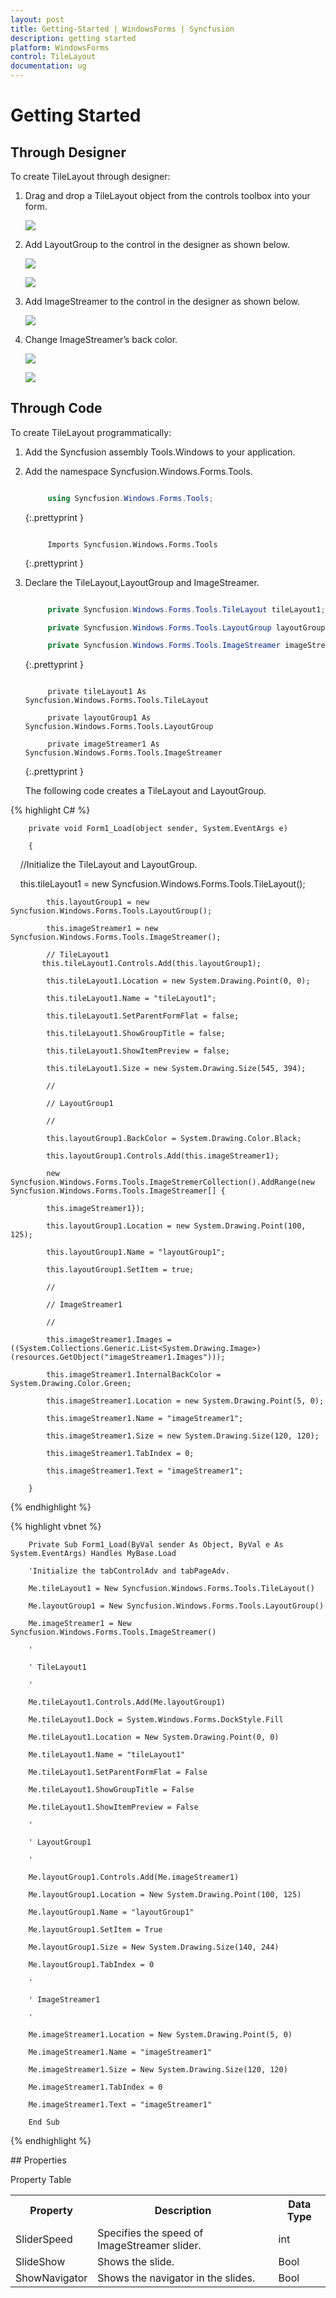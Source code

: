 ```yaml
---
layout: post
title: Getting-Started | WindowsForms | Syncfusion
description: getting started
platform: WindowsForms
control: TileLayout 
documentation: ug
---
```


# Getting Started

## Through Designer 

To create TileLayout through designer:

1. Drag and drop a TileLayout object from the controls toolbox into your form.

   ![](Getting-Started_images/Getting-Started_img1.png)



2. Add LayoutGroup to the control in the designer as shown below.

   ![](Getting-Started_images/Getting-Started_img2.png) 



   ![](Getting-Started_images/Getting-Started_img3.png)



3. Add ImageStreamer to the control in the designer as shown below.

   ![](Getting-Started_images/Getting-Started_img4.png)



4. Change ImageStreamer’s back color.

   ![](Getting-Started_images/Getting-Started_img5.png)



   ![](Getting-Started_images/Getting-Started_img6.jpeg)



## Through Code

To create TileLayout programmatically: 

1. Add the Syncfusion assembly Tools.Windows to your application. 

2. Add the namespace Syncfusion.Windows.Forms.Tools.

   ~~~ cs

		using Syncfusion.Windows.Forms.Tools;

   ~~~
   {:.prettyprint }

   ~~~ vbnet

		Imports Syncfusion.Windows.Forms.Tools

   ~~~
   {:.prettyprint }

3. Declare the TileLayout,LayoutGroup and ImageStreamer.

   ~~~ cs

		private Syncfusion.Windows.Forms.Tools.TileLayout tileLayout1;

		private Syncfusion.Windows.Forms.Tools.LayoutGroup layoutGroup1;

		private Syncfusion.Windows.Forms.Tools.ImageStreamer imageStreamer1;

   ~~~
   {:.prettyprint }

   ~~~ vbnet

		private tileLayout1 As Syncfusion.Windows.Forms.Tools.TileLayout

		private layoutGroup1 As Syncfusion.Windows.Forms.Tools.LayoutGroup

		private imageStreamer1 As Syncfusion.Windows.Forms.Tools.ImageStreamer

   ~~~
   {:.prettyprint }

   The following code creates a TileLayout and LayoutGroup.

{% highlight C# %}

		private void Form1_Load(object sender, System.EventArgs e)

		{

    	  //Initialize the TileLayout and LayoutGroup. 

          this.tileLayout1 = new Syncfusion.Windows.Forms.Tools.TileLayout();

			this.layoutGroup1 = new Syncfusion.Windows.Forms.Tools.LayoutGroup();

			this.imageStreamer1 = new Syncfusion.Windows.Forms.Tools.ImageStreamer();

			// TileLayout1
           this.tileLayout1.Controls.Add(this.layoutGroup1);

			this.tileLayout1.Location = new System.Drawing.Point(0, 0);

			this.tileLayout1.Name = "tileLayout1";

			this.tileLayout1.SetParentFormFlat = false;

			this.tileLayout1.ShowGroupTitle = false;

			this.tileLayout1.ShowItemPreview = false;

			this.tileLayout1.Size = new System.Drawing.Size(545, 394);

			// 

			// LayoutGroup1

			// 

			this.layoutGroup1.BackColor = System.Drawing.Color.Black;

			this.layoutGroup1.Controls.Add(this.imageStreamer1);

			new Syncfusion.Windows.Forms.Tools.ImageStremerCollection().AddRange(new Syncfusion.Windows.Forms.Tools.ImageStreamer[] {

			this.imageStreamer1});

			this.layoutGroup1.Location = new System.Drawing.Point(100, 125);

			this.layoutGroup1.Name = "layoutGroup1";

			this.layoutGroup1.SetItem = true;

			// 

			// ImageStreamer1

			// 

			this.imageStreamer1.Images = ((System.Collections.Generic.List<System.Drawing.Image>)(resources.GetObject("imageStreamer1.Images")));

			this.imageStreamer1.InternalBackColor = System.Drawing.Color.Green;

			this.imageStreamer1.Location = new System.Drawing.Point(5, 0);

			this.imageStreamer1.Name = "imageStreamer1";

			this.imageStreamer1.Size = new System.Drawing.Size(120, 120);

			this.imageStreamer1.TabIndex = 0;

			this.imageStreamer1.Text = "imageStreamer1";

		}

{% endhighlight %}

        
{% highlight vbnet %}


		Private Sub Form1_Load(ByVal sender As Object, ByVal e As System.EventArgs) Handles MyBase.Load

		'Initialize the tabControlAdv and tabPageAdv.

		Me.tileLayout1 = New Syncfusion.Windows.Forms.Tools.TileLayout()

		Me.layoutGroup1 = New Syncfusion.Windows.Forms.Tools.LayoutGroup()

		Me.imageStreamer1 = New Syncfusion.Windows.Forms.Tools.ImageStreamer()

		' 

		' TileLayout1

		' 

		Me.tileLayout1.Controls.Add(Me.layoutGroup1)

		Me.tileLayout1.Dock = System.Windows.Forms.DockStyle.Fill

		Me.tileLayout1.Location = New System.Drawing.Point(0, 0)

		Me.tileLayout1.Name = "tileLayout1"

		Me.tileLayout1.SetParentFormFlat = False

		Me.tileLayout1.ShowGroupTitle = False

		Me.tileLayout1.ShowItemPreview = False

		' 

		' LayoutGroup1

		' 

		Me.layoutGroup1.Controls.Add(Me.imageStreamer1)

		Me.layoutGroup1.Location = New System.Drawing.Point(100, 125)

		Me.layoutGroup1.Name = "layoutGroup1"

		Me.layoutGroup1.SetItem = True

		Me.layoutGroup1.Size = New System.Drawing.Size(140, 244)

		Me.layoutGroup1.TabIndex = 0

		' 

		' ImageStreamer1

		' 

		Me.imageStreamer1.Location = New System.Drawing.Point(5, 0)

		Me.imageStreamer1.Name = "imageStreamer1"

		Me.imageStreamer1.Size = New System.Drawing.Size(120, 120)

		Me.imageStreamer1.TabIndex = 0

		Me.imageStreamer1.Text = "imageStreamer1"

		End Sub
		
{% endhighlight %}

## Properties

Property Table

<table>
<tr>
<th>
Property</th><th>
Description</th><th>
Data Type</th></tr>
<tr>
<td>
SliderSpeed</td><td>
Specifies the speed of ImageStreamer slider.</td><td>
int</td></tr>
<tr>
<td>
SlideShow</td><td>
Shows the slide.</td><td>
Bool</td></tr>
<tr>
<td>
ShowNavigator</td><td>
Shows the navigator in the slides.</td><td>
Bool</td></tr>
</table>